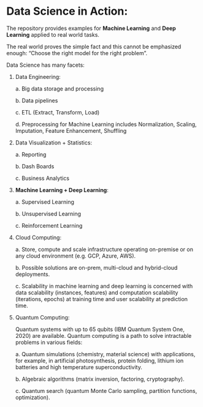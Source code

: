 # Data Science in Action:
The repository provides examples for **Machine Learning** and **Deep Learning** applied to real world tasks.

The real world proves the simple fact and this cannot be emphasized enough: 
“Choose the right model for the right problem”.

Data Science has many facets:

1.	Data Engineering:

	a. Big data storage and processing
	
	b. Data pipelines	
	
	c. ETL (Extract, Transform, Load)
	
	d. Preprocessing for Machine Learning includes Normalization, Scaling, Imputation, Feature Enhancement, Shuffling
2.	Data Visualization + Statistics:

	a. Reporting
	
	b. Dash Boards
	
	c. Business Analytics
3.	**Machine Learning + Deep Learning**:

	a. Supervised Learning
	
	b. Unsupervised Learning
	
	c. Reinforcement Learning
4.	Cloud Computing:

	a. Store, compute and scale infrastructure operating on-premise or on any cloud environment (e.g. GCP, Azure, AWS).
	
	b. Possible solutions are on-prem, multi-cloud and hybrid-cloud deployments.
	
	c. Scalability in machine learning and deep learning is concerned with data scalability (instances, features) and computation scalability (iterations, epochs) at training time and user scalability at prediction time.
5.	Quantum Computing:

	Quantum systems with up to 65 qubits (IBM Quantum System One, 2020) are available. Quantum computing is a path to solve intractable problems in various fields:
	
	a.	Quantum simulations (chemistry, material science) with applications, for example, in artificial photosynthesis, protein folding, lithium ion batteries and high temperature superconductivity.

	b.	Algebraic algorithms (matrix inversion, factoring, cryptography).
	
	c.	Quantum search (quantum Monte Carlo sampling, partition functions, optimization).
	
